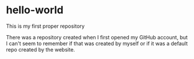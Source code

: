 # hello-world
This is my first proper repository

There was a repository created when I first opened my GitHub account, but I can't seem to remember if that was created by myself or if it was a default repo created by the website.
